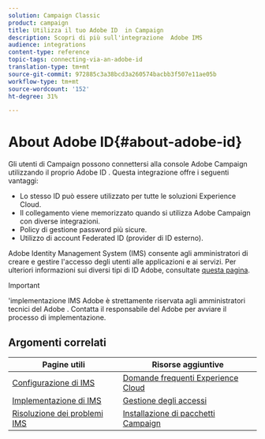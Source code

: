 ```yaml
---
solution: Campaign Classic
product: campaign
title: Utilizza il tuo Adobe ID  in Campaign
description: Scopri di più sull'integrazione  Adobe IMS
audience: integrations
content-type: reference
topic-tags: connecting-via-an-adobe-id
translation-type: tm+mt
source-git-commit: 972885c3a38bcd3a260574bacbb3f507e11ae05b
workflow-type: tm+mt
source-wordcount: '152'
ht-degree: 31%

---
```



# About Adobe ID{#about-adobe-id}

Gli utenti di Campaign possono connettersi alla console  Adobe Campaign utilizzando il proprio Adobe ID . Questa integrazione offre i seguenti vantaggi:

* Lo stesso ID può essere utilizzato per tutte le soluzioni Experience Cloud.
* Il collegamento viene memorizzato quando si utilizza Adobe Campaign con diverse integrazioni.
* Policy di gestione password più sicure.
* Utilizzo di account Federated ID (provider di ID esterno).

 Adobe  Identity Management System (IMS) consente agli amministratori di creare e gestire l&#39;accesso degli utenti alle applicazioni e ai servizi. Per ulteriori informazioni sui diversi tipi di ID Adobe, consultate [questa pagina](https://helpx.adobe.com/enterprise/using/identity.html).

>[!IMPORTANT]
>
>&#39;implementazione IMS Adobe è strettamente riservata agli amministratori tecnici del Adobe . Contatta il responsabile del Adobe  per avviare il processo di implementazione.

## Argomenti correlati

| Pagine utili | Risorse aggiuntive |
|---|---|
| [Configurazione di IMS](../../integrations/using/configuring-ims.md) | [Domande frequenti  Experience Cloud](https://docs.adobe.com/content/help/en/core-services/interface/manage-users-and-products/faq.html) |
| [Implementazione di IMS](../../integrations/using/implementing-ims.md) | [Gestione degli accessi](../../platform/using/access-management.md) |
| [Risoluzione dei problemi IMS](../../integrations/using/ims-troubleshooting.md) | [Installazione di pacchetti Campaign](../../installation/using/installing-campaign-standard-packages.md) |
